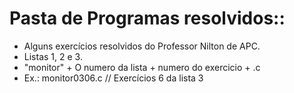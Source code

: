 # Pasta de Programas resolvidos:: 

- Alguns exercícios resolvidos do Professor Nilton de APC.
- Listas 1, 2 e 3.
- "monitor" + O numero da lista + numero do exercicio + .c
- Ex.: monitor0306.c // Exercícios 6 da lista 3

